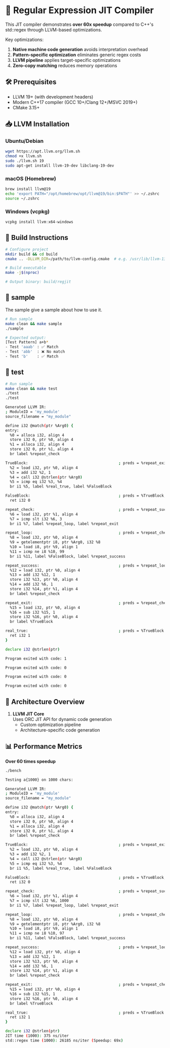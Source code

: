 #  🚀  Regular Expression JIT Compiler
This JIT compiler demonstrates **over 60x speedup** compared to C++'s std::regex through LLVM-based optimizations.

Key optimizations:
1. **Native machine code generation** avoids interpretation overhead
2. **Pattern-specific optimization** eliminates generic regex costs
3. **LLVM pipeline** applies target-specific optimizations
4. **Zero-copy matching** reduces memory operations

## 🛠️ Prerequisites
- LLVM 19+ (with development headers)
- Modern C++17 compiler (GCC 10+/Clang 12+/MSVC 2019+)
- CMake 3.15+

## 📥 LLVM Installation

### Ubuntu/Debian
```bash
wget https://apt.llvm.org/llvm.sh
chmod +x llvm.sh
sudo ./llvm.sh 19
sudo apt-get install llvm-19-dev libclang-19-dev
```

### macOS (Homebrew)
```bash
brew install llvm@19
echo 'export PATH="/opt/homebrew/opt/llvm@19/bin:$PATH"' >> ~/.zshrc
source ~/.zshrc
```

### Windows (vcpkg)
```powershell
vcpkg install llvm:x64-windows
```

## 🔧 Build Instructions
```bash
# Configure project
mkdir build && cd build
cmake .. -DLLVM_DIR=/path/to/llvm-config.cmake  # e.g. /usr/lib/llvm-13/lib/cmake/llvm

# Build executable
make -j$(nproc)

# Output binary: build/regjit
```

## 🧪 sample
The sample give a sample about how to use it.
```bash
# Run sample
make clean && make sample
./sample

# Expected output:
[Test Pattern] a+b*
- Test 'aaab' : ✅ Match
- Test 'abb'  : ❌ No match
- Test 'b'    : ✅ Match
```
## 🧪 test
```bash
# Run sample
make clean && make test
./test
./test 

Generated LLVM IR:
; ModuleID = 'my_module'
source_filename = "my_module"

define i32 @match(ptr %Arg0) {
entry:
  %0 = alloca i32, align 4
  store i32 0, ptr %0, align 4
  %1 = alloca i32, align 4
  store i32 0, ptr %1, align 4
  br label %repeat_check

TrueBlock:                                        ; preds = %repeat_exit
  %2 = load i32, ptr %0, align 4
  %3 = add i32 %2, 1
  %4 = call i32 @strlen(ptr %Arg0)
  %5 = icmp eq i32 %3, %4
  br i1 %5, label %real_true, label %FalseBlock

FalseBlock:                                       ; preds = %TrueBlock, %repeat_loop
  ret i32 0

repeat_check:                                     ; preds = %repeat_success, %entry
  %6 = load i32, ptr %1, align 4
  %7 = icmp slt i32 %6, 3
  br i1 %7, label %repeat_loop, label %repeat_exit

repeat_loop:                                      ; preds = %repeat_check
  %8 = load i32, ptr %0, align 4
  %9 = getelementptr i8, ptr %Arg0, i32 %8
  %10 = load i8, ptr %9, align 1
  %11 = icmp ne i8 %10, 99
  br i1 %11, label %FalseBlock, label %repeat_success

repeat_success:                                   ; preds = %repeat_loop
  %12 = load i32, ptr %0, align 4
  %13 = add i32 %12, 1
  store i32 %13, ptr %0, align 4
  %14 = add i32 %6, 1
  store i32 %14, ptr %1, align 4
  br label %repeat_check

repeat_exit:                                      ; preds = %repeat_check
  %15 = load i32, ptr %0, align 4
  %16 = sub i32 %15, 1
  store i32 %16, ptr %0, align 4
  br label %TrueBlock

real_true:                                        ; preds = %TrueBlock
  ret i32 1
}

declare i32 @strlen(ptr)

Program exited with code: 1

Program exited with code: 0

Program exited with code: 0

Program exited with code: 0
```

## 🧠 Architecture Overview
1. **LLVM JIT Core**  
   Uses ORC JIT API for dynamic code generation
   - Custom optimization pipeline
   - Architecture-specific code generation


## 📊 Performance Metrics
 **Over 60 times speedup**
```bash
./bench 

Testing a{1000} on 1000 chars:

Generated LLVM IR:
; ModuleID = 'my_module'
source_filename = "my_module"

define i32 @match(ptr %Arg0) {
entry:
  %0 = alloca i32, align 4
  store i32 0, ptr %0, align 4
  %1 = alloca i32, align 4
  store i32 0, ptr %1, align 4
  br label %repeat_check

TrueBlock:                                        ; preds = %repeat_exit
  %2 = load i32, ptr %0, align 4
  %3 = add i32 %2, 1
  %4 = call i32 @strlen(ptr %Arg0)
  %5 = icmp eq i32 %3, %4
  br i1 %5, label %real_true, label %FalseBlock

FalseBlock:                                       ; preds = %TrueBlock, %repeat_loop
  ret i32 0

repeat_check:                                     ; preds = %repeat_success, %entry
  %6 = load i32, ptr %1, align 4
  %7 = icmp slt i32 %6, 1000
  br i1 %7, label %repeat_loop, label %repeat_exit

repeat_loop:                                      ; preds = %repeat_check
  %8 = load i32, ptr %0, align 4
  %9 = getelementptr i8, ptr %Arg0, i32 %8
  %10 = load i8, ptr %9, align 1
  %11 = icmp ne i8 %10, 97
  br i1 %11, label %FalseBlock, label %repeat_success

repeat_success:                                   ; preds = %repeat_loop
  %12 = load i32, ptr %0, align 4
  %13 = add i32 %12, 1
  store i32 %13, ptr %0, align 4
  %14 = add i32 %6, 1
  store i32 %14, ptr %1, align 4
  br label %repeat_check

repeat_exit:                                      ; preds = %repeat_check
  %15 = load i32, ptr %0, align 4
  %16 = sub i32 %15, 1
  store i32 %16, ptr %0, align 4
  br label %TrueBlock

real_true:                                        ; preds = %TrueBlock
  ret i32 1
}

declare i32 @strlen(ptr)
JIT time (1000): 375 ns/iter
std::regex time (1000): 26185 ns/iter (Speedup: 69x)
```
